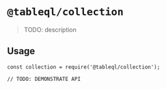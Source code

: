 # `@tableql/collection`

> TODO: description

## Usage

```
const collection = require('@tableql/collection');

// TODO: DEMONSTRATE API
```
